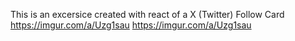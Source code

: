 This is an excersice created with react of a X (Twitter) Follow Card
https://imgur.com/a/Uzg1sau
https://imgur.com/a/Uzg1sau
